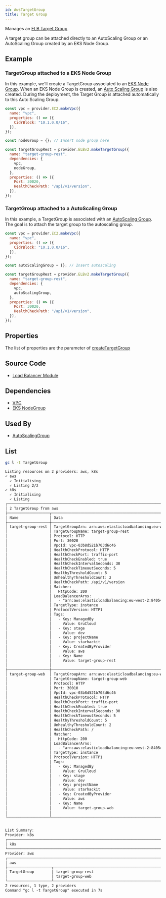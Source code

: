 ```yaml
---
id: AwsTargetGroup
title: Target Group
---
```


Manages an [ELB Target Group](https://docs.aws.amazon.com/elasticloadbalancing/latest/application/load-balancer-target-groups.html).

A target group can be attached directly to an AutoScaling Group or an AutoScaling Group created by an EKS Node Group.

## Example

### TargetGroup attached to a EKS Node Group

In this example, we'll create a TargetGroup associated to an [EKS Node Group](../EKS/EksNodeGroup.md).
When an EKS Node Group is created, an [Auto Scaling Group](../AutoScaling/AutoScalingGroup.md) is also created. During the deployment, the Target Group is attached automatically to this Auto Scaling Group.

```js
const vpc = provider.EC2.makeVpc({
  name: "vpc",
  properties: () => ({
    CidrBlock: "10.1.0.0/16",
  }),
});

const nodeGroup = {}; // Insert node group here

const targetGroupRest = provider.ELBv2.makeTargetGroup({
  name: "target-group-rest",
  dependencies: {
    vpc,
    nodeGroup,
  },
  properties: () => ({
    Port: 30020,
    HealthCheckPath: "/api/v1/version",
  }),
});
```

### TargetGroup attached to a AutoScaling Group

In this example, a TargetGroup is associated with an [AutoScaling Group](../AutoScaling/AutoScalingGroup.md). The goal is to attach the target group to the autoscaling group.

```js
const vpc = provider.EC2.makeVpc({
  name: "vpc",
  properties: () => ({
    CidrBlock: "10.1.0.0/16",
  }),
});

const autoScalingGroup = {}; // Insert autoscaling

const targetGroupRest = provider.ELBv2.makeTargetGroup({
  name: "target-group-rest",
  dependencies: {
    vpc,
    autoScalingGroup,
  },
  properties: () => ({
    Port: 30020,
    HealthCheckPath: "/api/v1/version",
  }),
});
```

## Properties

The list of properties are the parameter of [createTargetGroup](https://docs.aws.amazon.com/AWSJavaScriptSDK/latest/AWS/ELBv2.html#createTargetGroup-property)

## Source Code

- [Load Balancer Module](https://github.com/grucloud/grucloud/blob/main/packages/modules/aws/load-balancer/iac.js)

## Dependencies

- [VPC](../EC2/Vpc.md)
- [EKS NodeGroup](../EKS/EksNodeGroup.md)

## Used By

- [AutoScalingGroup](../AutoScaling/AutoScalingGroup.md)

## List

```sh
gc l -t TargetGroup
```

```txt
Listing resources on 2 providers: aws, k8s
✓ aws
  ✓ Initialising
  ✓ Listing 2/2
✓ k8s
  ✓ Initialising
  ✓ Listing
┌──────────────────────────────────────────────────────────────────────────────────┐
│ 2 TargetGroup from aws                                                           │
├───────────────────┬───────────────────────────────────────────────────────┬──────┤
│ Name              │ Data                                                  │ Our  │
├───────────────────┼───────────────────────────────────────────────────────┼──────┤
│ target-group-rest │ TargetGroupArn: arn:aws:elasticloadbalancing:eu-west… │ Yes  │
│                   │ TargetGroupName: target-group-rest                    │      │
│                   │ Protocol: HTTP                                        │      │
│                   │ Port: 30020                                           │      │
│                   │ VpcId: vpc-03b8d521b703d6c46                          │      │
│                   │ HealthCheckProtocol: HTTP                             │      │
│                   │ HealthCheckPort: traffic-port                         │      │
│                   │ HealthCheckEnabled: true                              │      │
│                   │ HealthCheckIntervalSeconds: 30                        │      │
│                   │ HealthCheckTimeoutSeconds: 5                          │      │
│                   │ HealthyThresholdCount: 5                              │      │
│                   │ UnhealthyThresholdCount: 2                            │      │
│                   │ HealthCheckPath: /api/v1/version                      │      │
│                   │ Matcher:                                              │      │
│                   │   HttpCode: 200                                       │      │
│                   │ LoadBalancerArns:                                     │      │
│                   │   - "arn:aws:elasticloadbalancing:eu-west-2:84054146… │      │
│                   │ TargetType: instance                                  │      │
│                   │ ProtocolVersion: HTTP1                                │      │
│                   │ Tags:                                                 │      │
│                   │   - Key: ManagedBy                                    │      │
│                   │     Value: GruCloud                                   │      │
│                   │   - Key: stage                                        │      │
│                   │     Value: dev                                        │      │
│                   │   - Key: projectName                                  │      │
│                   │     Value: starhackit                                 │      │
│                   │   - Key: CreatedByProvider                            │      │
│                   │     Value: aws                                        │      │
│                   │   - Key: Name                                         │      │
│                   │     Value: target-group-rest                          │      │
│                   │                                                       │      │
├───────────────────┼───────────────────────────────────────────────────────┼──────┤
│ target-group-web  │ TargetGroupArn: arn:aws:elasticloadbalancing:eu-west… │ Yes  │
│                   │ TargetGroupName: target-group-web                     │      │
│                   │ Protocol: HTTP                                        │      │
│                   │ Port: 30010                                           │      │
│                   │ VpcId: vpc-03b8d521b703d6c46                          │      │
│                   │ HealthCheckProtocol: HTTP                             │      │
│                   │ HealthCheckPort: traffic-port                         │      │
│                   │ HealthCheckEnabled: true                              │      │
│                   │ HealthCheckIntervalSeconds: 30                        │      │
│                   │ HealthCheckTimeoutSeconds: 5                          │      │
│                   │ HealthyThresholdCount: 5                              │      │
│                   │ UnhealthyThresholdCount: 2                            │      │
│                   │ HealthCheckPath: /                                    │      │
│                   │ Matcher:                                              │      │
│                   │   HttpCode: 200                                       │      │
│                   │ LoadBalancerArns:                                     │      │
│                   │   - "arn:aws:elasticloadbalancing:eu-west-2:84054146… │      │
│                   │ TargetType: instance                                  │      │
│                   │ ProtocolVersion: HTTP1                                │      │
│                   │ Tags:                                                 │      │
│                   │   - Key: ManagedBy                                    │      │
│                   │     Value: GruCloud                                   │      │
│                   │   - Key: stage                                        │      │
│                   │     Value: dev                                        │      │
│                   │   - Key: projectName                                  │      │
│                   │     Value: starhackit                                 │      │
│                   │   - Key: CreatedByProvider                            │      │
│                   │     Value: aws                                        │      │
│                   │   - Key: Name                                         │      │
│                   │     Value: target-group-web                           │      │
│                   │                                                       │      │
└───────────────────┴───────────────────────────────────────────────────────┴──────┘


List Summary:
Provider: k8s
┌─────────────────────────────────────────────────────────────────────────────────┐
│ k8s                                                                             │
└─────────────────────────────────────────────────────────────────────────────────┘
Provider: aws
┌─────────────────────────────────────────────────────────────────────────────────┐
│ aws                                                                             │
├────────────────────┬────────────────────────────────────────────────────────────┤
│ TargetGroup        │ target-group-rest                                          │
│                    │ target-group-web                                           │
└────────────────────┴────────────────────────────────────────────────────────────┘
2 resources, 1 type, 2 providers
Command "gc l -t TargetGroup" executed in 7s

```
